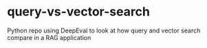 # query-vs-vector-search
Python repo using DeepEval to look at how query and vector search compare in a RAG application
